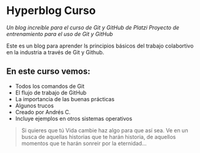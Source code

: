 # Hyperblog Curso
*Un blog increíble para el curso de Git y GitHub de Platzi Proyecto de entrenamiento para el uso de Git y GitHub*

Este es un blog para aprender ls principios básicos del trabajo colabortivo en la  industria a través de Git y Github.

## En este curso vemos: 
- Todos los comandos de Git 
-  El flujo de trabajo de GitHub
- La importancia de las buenas prácticas
- Algunos trucos
- Creado por Andrés C.
- Incluye ejemplos en otros sistemas operativos

> Si quieres que tú Vida cambie haz algo para que así sea. Ve en un busca de aquellas historias que te harán historia, de aquellos momentos que te harán sonreir por la eternidad...
